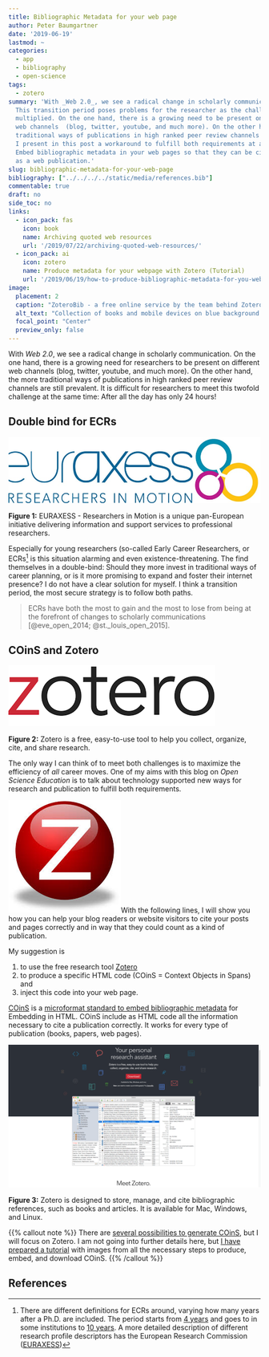 ```yaml
---
title: Bibliographic Metadata for your web page
author: Peter Baumgartner
date: '2019-06-19'
lastmod: ~
categories:
  - app
  - bibliography
  - open-science
tags:
  - zotero
summary: 'With _Web 2.0_, we see a radical change in scholarly communication.
  This transition period poses problems for the researcher as the challenges have
  multiplied. On the one hand, there is a growing need to be present on different
  web channels  (blog, twitter, youtube, and much more). On the other hand, the more
  traditional ways of publications in high ranked peer review channels are still prevalent.
  I present in this post a workaround to fulfill both requirements at a certain level:
  Embed bibliographic metadata in your web pages so that they can be cited and count
  as a web publication.'
slug: bibliographic-metadata-for-your-web-page
bibliography: ["../../../../static/media/references.bib"]
commentable: true
draft: no
side_toc: no
links:
  - icon_pack: fas
    icon: book
    name: Archiving quoted web resources
    url: '/2019/07/22/archiving-quoted-web-resources/'
  - icon_pack: ai
    icon: zotero
    name: Produce metadata for your webpage with Zotero (Tutorial)
    url: '/2019/06/19/how-to-produce-bibliographic-metadata-for-you-web-page/'
image:
  placement: 2    
  caption: "ZoteroBib - a free online service by the team behind Zotero"
  alt_text: "Collection of books and mobile devices on blue background with a white header 'Cite anything'."
  focal_point: "Center"
  preview_only: false
---
```


With *Web 2.0*, we see a radical change in scholarly communication. On the one hand, there is a growing need for researchers to be present on different web channels (blog, twitter, youtube, and much more). On the other hand, the more traditional ways of publications in high ranked peer review channels are still prevalent. It is difficult for researchers to meet this twofold challenge at the same time: After all the day has only 24 hours!

## Double bind for ECRs

[<img src="images/Logo-Euraxess-min.jpg" alt="EUROAXESS log" class="border shadow"/>](https://euraxess.ec.europa.eu/)

<figcaption>

**Figure 1:** EURAXESS - Researchers in Motion is a unique pan-European initiative delivering information and support services to professional researchers.

</figcaption>

Especially for young researchers (so-called Early Career Researchers, or ECRs[^1] is this situation alarming and even existence-threatening. The find themselves in a double-bind: Should they more invest in traditional ways of career planning, or is it more promising to expand and foster their internet presence? I do not have a clear solution for myself. I think a transition period, the most secure strategy is to follow both paths.

> ECRs have both the most to gain and the most to lose from being at the forefront of changes to scholarly communications \[@eve_open_2014; @st.\_louis_open_2015\].

## COinS and Zotero

[<img src="images/zotero-logo-long.png" alt="Logo Zotero" class="border shadow"/>](https://www.zotero.org/)

<figcaption>

**Figure 2:** Zotero is a free, easy-to-use tool to help you collect, organize, cite, and share research.

</figcaption>

The only way I can think of to meet both challenges is to maximize the efficiency of *all* career moves. One of my aims with this blog on *Open Science Education* is to talk about technology supported new ways for research and publication to fulfill both requirements.

[<img src="images/zotero-logo-round-min.jpeg" alt="Logo Zotoro" class="floatright"/>](https://www.zotero.org/)With the following lines, I will show you how you can help your blog readers or website visitors to cite your posts and pages correctly and in way that they could count as a kind of publication.

My suggestion is

1.  to use the free research tool [Zotero](https://www.zotero.org/)
2.  to produce a specific HTML code (COinS = Context Objects in Spans) and
3.  inject this code into your web page.

[COinS](https://en.wikipedia.org/wiki/COinS) is a [microformat standard to embed bibliographic metadata](https://www.univie.ac.at/elib/index.php?title=COinS_Microfromat_Bibliographic_Metadata_for_Embedding_in_HTML) for Embedding in HTML. COinS include as HTML code all the information necessary to cite a publication correctly. It works for every type of publication (books, papers, web pages).

[<img src="images/zotero-startpage-min.png" alt="Zotero Start Page" class="border shadow"/>](https://www.zotero.org/)

<figcaption>

**Figure 3:** Zotero is designed to store, manage, and cite bibliographic references, such as books and articles. It is available for Mac, Windows, and Linux.

</figcaption>

{{% callout note %}} There are [several possibilities to generate COinS](https://en.wikipedia.org/wiki/COinS#Client_tools), but I will focus on Zotero. I am not going into further details here, but [I have prepared a tutorial](2019/06/19/how-to-produce-bibliographic-metadata-for-you-web-page/) with images from all the necessary steps to produce, embed, and download COinS. {{% /callout %}}

## References

<span class="Z3988" title="url_ver=Z39.88-2004&amp;ctx_ver=Z39.88-2004&amp;rfr_id=info%3Asid%2Fzotero.org%3A2&amp;rft_val_fmt=info%3Aofi%2Ffmt%3Akev%3Amtx%3Adc&amp;rft.type=blogPost&amp;rft.title=Bibliographic%20Metadata%20for%20your%20web%20page&amp;rft.source=Thought%20splinters&amp;rft.rights=CC%20BY-SA%204.0&amp;rft.description=With%20_Web%202.0_,%20we%20see%20a%20radical%20change%20in%20scholarly%20communication.%20This%20transition%20period%20poses%20problems%20for%20the%20researcher%20as%20the%20challenges%20have%20multiplied.%20On%20the%20one%20hand,%20there%20is%20a%20growing%20need%20to%20be%20present%20on%20different%20web%20channels%20%20(blog,%20twitter,%20youtube,%20and%20much%20more).%20On%20the%20other%20hand,%20the%20more%20traditional%20ways%20of%20publications%20in%20high%20ranked%20peer%20review%20channels%20are%20still%20prevalent.%20I%20present%20in%20this%20post%20a%20workaround%20to%20fulfill%20both%20requirements%20at%20a%20certain%20level:%20Embed%20bibliographic%20metadata%20in%20your%20web%20pages%20so%20that%20they%20can%20be%20cited%20and%20count%20as%20a%20web%20publication.&amp;rft.identifier=https%3A%2F%2Fnotes.peter-baumgartner.net%2F2019%2F06%2F19%2Fbibliographic-metadata-for-your-web-page&amp;rft.aufirst=Peter&amp;rft.aulast=Baumgartner&amp;rft.au=Peter%20Baumgartner&amp;rft.date=2019-06-19&amp;rft.language=en"></span>

[^1]: There are different definitions for ECRs around, varying how many years after a Ph.D. are included. The period starts from [4 years](https://blog.jobs.ac.uk/all-things-research/phd-ecr/) and goes to in some institutions to [10 years](https://blog.soton.ac.uk/athenaswan/ecrs/what-is-an-ecr/). A more detailed description of different research profile descriptors has the European Research Commission ([EURAXESS](https://euraxess.ec.europa.eu/europe/career-development/training-researchers/research-profiles-descriptors))
